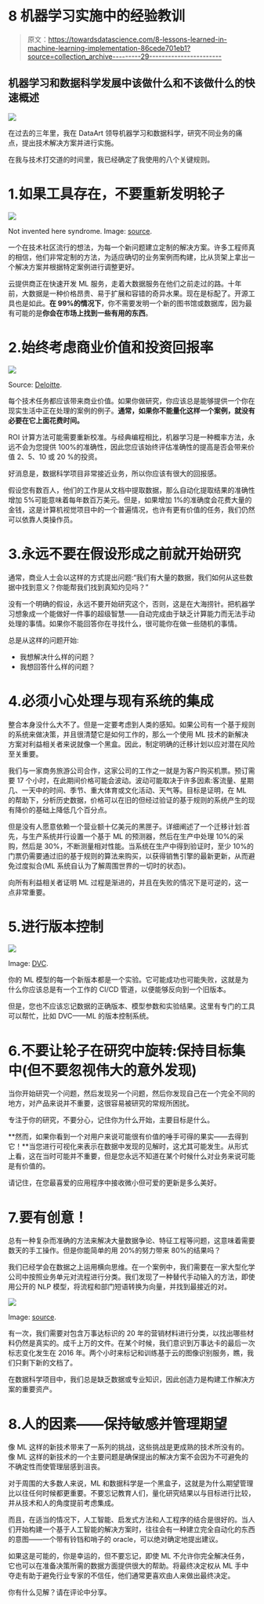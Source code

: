 # 8 机器学习实施中的经验教训

> 原文：<https://towardsdatascience.com/8-lessons-learned-in-machine-learning-implementation-86cede701eb1?source=collection_archive---------29----------------------->

## 机器学习和数据科学发展中该做什么和不该做什么的快速概述

![](img/571ebf9a0885cc387a9c9f2b17833e12.png)

在过去的三年里，我在 DataArt 领导机器学习和数据科学，研究不同业务的痛点，提出技术解决方案并进行实施。

在我与技术打交道的时间里，我已经确定了我使用的八个关键规则。

# 1.如果工具存在，不要重新发明轮子

![](img/8baca83460f2fe45981c762c8246c0de.png)

Not invented here syndrome. Image: [source](https://blog.drinkbird.com/not-invented-here).

一个在技术社区流行的想法，为每一个新问题建立定制的解决方案。许多工程师真的相信，他们非常定制的方法，为适应确切的业务案例而构建，比从货架上拿出一个解决方案并根据特定案例进行调整更好。

云提供商正在快速开发 ML 服务，走着大数据服务在他们之前走过的路。十年前，大数据是一种价格昂贵、易于扩展和容错的奇异水果。现在是标配了。开源工具也是如此。**在 99%的情况下**，你不需要发明一个新的图书馆或数据库，因为最有可能的是**你会在市场上找到一些有用的东西**。

# 2.始终考虑商业价值和投资回报率

![](img/673a77499e923961f2191b557bce41c8.png)

Source: [Deloitte](https://www2.deloitte.com/content/dam/insights/us/articles/4780_State-of-AI-in-the-enterprise/DI_State-of-AI-in-the-enterprise-2nd-ed.pdf).

每个技术任务都应该带来商业价值。如果你做研究，你应该总是能够提供一个你在现实生活中正在处理的案例的例子。**通常，如果你不能量化这样一个案例，就没有必要在它上面花费时间。**

ROI 计算方法可能需要重新校准。与经典编程相比，机器学习是一种概率方法，永远不会为您提供 100%的准确性，因此您应该始终评估准确性的提高是否会带来价值 2、5、10 或 20 %的投资。

好消息是，数据科学项目非常接近业务，所以你应该有很大的回报感。

假设您有数百人，他们的工作是从文档中提取数据，那么自动化提取结果的准确性增加 5%可能意味着每年数百万美元。但是，如果增加 1%的准确度会花费大量的金钱，这是计算机视觉项目中的一个普遍情况，也许有更有价值的任务，我们仍然可以依靠人类操作员。

# 3.永远不要在假设形成之前就开始研究

通常，商业人士会以这样的方式提出问题:“我们有大量的数据，我们如何从这些数据中找到意义？你能帮我们找到真知灼见吗？”

没有一个明确的假设，永远不要开始研究这个，否则，这是在大海捞针。把机器学习想象成一个能做好一件事的超级智慧——自动完成由于缺乏计算能力而无法手动处理的事情。如果你不能回答你在寻找什么，很可能你在做一些随机的事情。

总是从这样的问题开始:

*   我想解决什么样的问题？
*   我想回答什么样的问题？

# 4.必须小心处理与现有系统的集成

整合本身没什么大不了。但是一定要考虑到人类的感知。如果公司有一个基于规则的系统来做决策，并且很清楚它是如何工作的，那么一个使用 ML 技术的新解决方案对利益相关者来说就像一个黑盒。因此，制定明确的迁移计划以应对潜在风险至关重要。

我们与一家商务旅游公司合作，这家公司的工作之一就是为客户购买机票。预订需要 17 个小时，在此期间价格可能会波动。波动可能取决于许多因素:客流量、星期几、一天中的时间、季节、重大体育或文化活动、天气等。目标是证明，在 ML 的帮助下，分析历史数据，价格可以在旧的但经过验证的基于规则的系统产生的现有降价的基础上降低几个百分点。

但是没有人愿意依赖一个营业额十亿美元的黑匣子。详细阐述了一个迁移计划:首先，与生产系统并行设置一个基于 ML 的预测器，然后在生产中处理 10%的采购，然后是 30%，不断测量相对性能。当系统在生产中得到验证时，至少 10%的门票仍需要通过旧的基于规则的算法来购买，以获得销售引擎的最新更新，从而避免过度拟合(ML 系统自认为了解周围世界的一切时的状态)。

向所有利益相关者证明 ML 过程是渐进的，并且在失败的情况下是可逆的，这一点非常重要。

# 5.进行版本控制

![](img/11a5489c6e3f25fb8f444444a9a8c49a.png)

Image: [DVC](https://dvc.org/).

你的 ML 模型的每一个新版本都是一个实验。它可能成功也可能失败，这就是为什么你应该总是有一个工作的 CI/CD 管道，以便能够反向到一个旧版本。

但是，您也不应该忘记数据的正确版本、模型参数和实验结果。这里有专门的工具可以帮忙，比如 DVC——ML 的版本控制系统。

# 6.不要让轮子在研究中旋转:保持目标集中(但不要忽视伟大的意外发现)

当你开始研究一个问题，然后发现另一个问题，然后你发现自己在一个完全不同的地方，对产品来说并不重要，这很容易被研究的常规所困扰。

专注于你的研究，不要分心，记住你为什么开始，主要目标是什么。

**然而，如果你看到一个对用户来说可能很有价值的唾手可得的果实——去得到它！**当您进行可视化来表示在数据中发现的见解时，这尤其可能发生。从形式上看，这在当时可能并不重要，但是您永远不知道在某个时候什么对业务来说可能是有价值的。

请记住，在您最喜爱的应用程序中接收微小但可爱的更新是多么美好。

# 7.要有创意！

总有一种复杂而准确的方法来解决大量数据争论、特征工程等问题，这意味着需要数天的手工操作。但是你能简单的用 20%的努力带来 80%的结果吗？

我们已经学会在数据之上运用横向思维。在一个案例中，我们需要在一家大型化学公司中按照业务单元对流程进行分类。我们发现了一种替代手动输入的方法，即使用公开的 NLP 模型，将流程和部门短语转换为向量，并找到最接近的对。

![](img/fcdd92749dd29cfac69c934932d6bf63.png)

Image: [source](https://www.thedesignchambers.co.uk/mastercard-brand-history-of-a-logo/).

有一次，我们需要对包含万事达标识的 20 年的营销材料进行分类，以找出哪些材料仍然是真实的。成千上万的文件。在某个时候，我们意识到万事达卡的最后一次标志变化发生在 2016 年。两个小时来标记和训练基于云的图像识别服务，瞧，我们只剩下新的文档了。

在数据科学项目中，我们总是缺乏数据或专业知识，因此创造力是构建工作解决方案的重要资产。

# 8.人的因素——保持敏感并管理期望

像 ML 这样的新技术带来了一系列的挑战，这些挑战是更成熟的技术所没有的。像 ML 这样的新技术的一个主要问题是确保提出的解决方案不会因为不可避免的不确定性而使管理层感到沮丧。

对于周围的大多数人来说，ML 和数据科学是一个黑盒子，这就是为什么期望管理比以往任何时候都更重要。不要忘记教育人们，量化研究结果以与目标进行比较，并从技术和人的角度提前考虑集成。

而且，在适当的情况下，人工智能、启发式方法和人工程序的结合是很好的。当人们开始构建一个基于人工智能的解决方案时，往往会有一种建立完全自动化的东西的意图——一个带有铃铛和哨子的 oracle，可以绝对确定地提出建议。

如果这是可能的，你是幸运的，但不要忘记，即使 ML 不允许你完全解决任务，它也可以在准备决策所需的数据方面提供很大的帮助。将最终决定权从 ML 手中夺走有助于避免行业专家的不信任，他们通常更喜欢由人来做出最终决定。

你有什么见解？请在评论中分享。